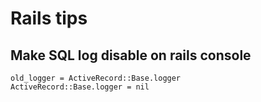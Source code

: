 # Rails tips

## Make SQL log disable on rails console

```
old_logger = ActiveRecord::Base.logger
ActiveRecord::Base.logger = nil

```
